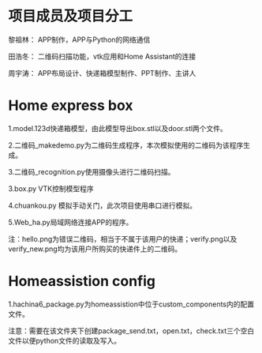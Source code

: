 # 项目成员及项目分工

黎祖林： APP制作，APP与Python的网络通信

田浩冬： 二维码扫描功能，vtk应用和Home Assistant的连接

周宇涛： APP布局设计、快递箱模型制作、PPT制作、主讲人

# Home express box

1.model.123d快递箱模型，由此模型导出box.stl以及door.stl两个文件。

2.二维码_makedemo.py为二维码生成程序，本次模拟使用的二维码为该程序生成。

3.二维码_recognition.py使用摄像头进行二维码扫描。

3.box.py VTK控制模型程序

4.chuankou.py 模拟手动关门，此次项目使用串口进行模拟。

5.Web_ha.py局域网络连接APP的程序。

注：hello.png为错误二维码，相当于不属于该用户的快递；verify.png以及verify_new.png均为该用户所购买的快递件上的二维码。

# Homeassistion config

1.hachina6_package.py为homeassistion中位于custom_components内的配置文件。

注意：需要在该文件夹下创建package_send.txt，open.txt，check.txt三个空白文件以便python文件的读取及写入。
